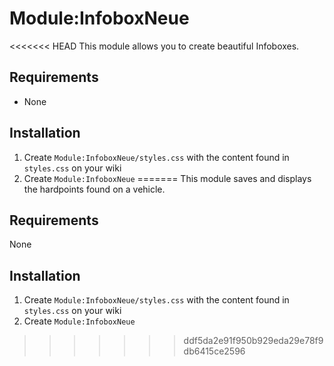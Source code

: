 # Module:InfoboxNeue

<<<<<<< HEAD
This module allows you to create beautiful Infoboxes.

## Requirements
- None

## Installation
1. Create `Module:InfoboxNeue/styles.css` with the content found in `styles.css` on your wiki
2. Create `Module:InfoboxNeue` 
=======
This module saves and displays the hardpoints found on a vehicle.

## Requirements
None

## Installation
1. Create `Module:InfoboxNeue/styles.css` with the content found in `styles.css` on your wiki 
2. Create `Module:InfoboxNeue`
>>>>>>> ddf5da2e91f950b929eda29e78f9db6415ce2596
